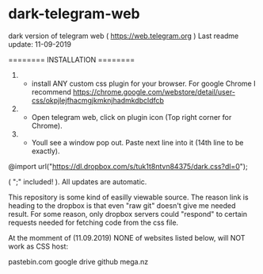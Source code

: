 # dark-telegram-web
dark version of telegram web ( https://web.telegram.org )
Last readme update: 11-09-2019

======== INSTALLATION ========

1. - install ANY custom css plugin for your browser.
     For google Chrome I recommend 
     https://chrome.google.com/webstore/detail/user-css/okpjlejfhacmgjkmknjhadmkdbcldfcb
     
2. - Open telegram web, click on plugin icon (Top right corner for Chrome).
3. - Youll see a window pop out. Paste next line into it (14th line to be exactly).

@import url("https://dl.dropbox.com/s/tuk1t8ntvn84375/dark.css?dl=0");

( ";" included! ). All updates are automatic.




This repository is some kind of easilly viewable source.
The reason link is heading to the dropbox is that even "raw git" doesn't give me needed result.
For some reason, only dropbox servers could "respond" to certain requests needed for fetching code from the css file.


At the momment of (11.09.2019) NONE of websites listed below, will NOT work as CSS host:

pastebin.com
google drive
github
mega.nz
